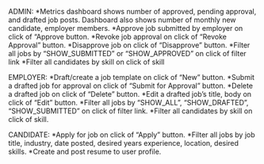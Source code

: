 ADMIN:
*Metrics dashboard shows number of approved, pending approval, and drafted job posts. Dashboard also shows number of monthly new candidate, employer members.
*Approve job submitted by employer on click of “Approve button.
*Revoke job approval on click of “Revoke Approval” button.
*Disapprove job on click of “Disapprove” button.
*Filter all jobs by “SHOW_SUBMITTED” or “SHOW_APPROVED” on click of filter link
*Filter all candidates by skill on click of skill

EMPLOYER:
*Draft/create a job template on click of “New” button.
*Submit a drafted job for approval on click of “Submit for Approval” button.
*Delete a drafted job on click of “Delete” button.
*Edit a drafted job’s title, body on click of “Edit” button.
*Filter all jobs by “SHOW_ALL”, “SHOW_DRAFTED”, “SHOW_SUBMITTED” on click of filter link.
*Filter all candidates by skill on click of skill.

CANDIDATE:
*Apply for job on click of “Apply” button.
*Filter all jobs by job title, industry, date posted, desired years experience, location, desired skills. 
*Create and post resume to user profile.


